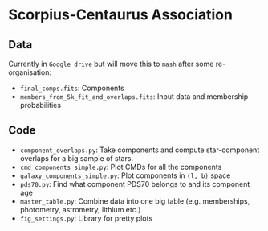 # Scorpius-Centaurus Association

## Data
Currently in `Google drive` but will move this to `mash` after some re-organisation:
- `final_comps.fits`: Components
- `members_from_5k_fit_and_overlaps.fits`: Input data and membership probabilities

## Code
- `component_overlaps.py`: Take components and compute star-component overlaps for a big sample of stars.
- `cmd_components_simple.py`: Plot CMDs for all the components
- `galaxy_components_simple.py`: Plot components in `(l, b)` space
- `pds70.py`: Find what component PDS70 belongs to and its component age
- `master_table.py`: Combine data into one big table (e.g. memberships, photometry, astrometry, lithium etc.)
- `fig_settings.py`: Library for pretty plots
